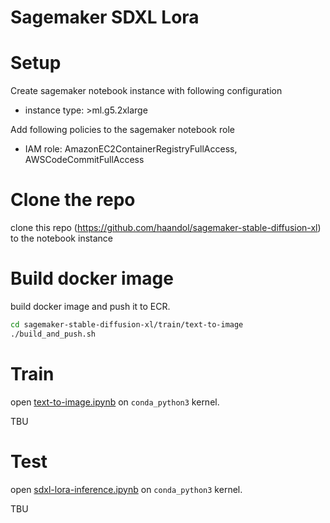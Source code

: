 # Sagemaker SDXL Lora

# Setup

Create sagemaker notebook instance with following configuration

- instance type: >ml.g5.2xlarge

Add following policies to the sagemaker notebook role

- IAM role: AmazonEC2ContainerRegistryFullAccess, AWSCodeCommitFullAccess

# Clone the repo

clone this repo (https://github.com/haandol/sagemaker-stable-diffusion-xl) to the notebook instance

# Build docker image

build docker image and push it to ECR.

```bash
cd sagemaker-stable-diffusion-xl/train/text-to-image
./build_and_push.sh
```

# Train

open [text-to-image.ipynb](/notebook/train/text-to-image.ipynb) on `conda_python3` kernel.

TBU

# Test

open [sdxl-lora-inference.ipynb](/notebook/test/sdxl-lora-inference.ipynb) on `conda_python3` kernel.

TBU
